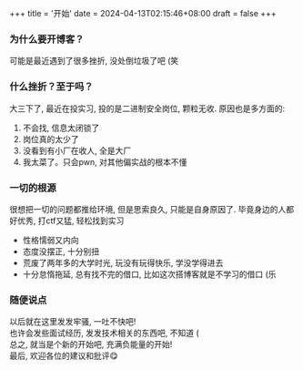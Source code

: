 +++
title = '开始'
date = 2024-04-13T02:15:46+08:00
draft = false
+++
### 为什么要开博客？
可能是最近遇到了很多挫折, 没处倒垃圾了吧 (笑   
### 什么挫折？至于吗？
大三下了, 最近在投实习, 投的是二进制安全岗位, 颗粒无收. 原因也是多方面的:
1. 不会找, 信息太闭锁了
2. 岗位真的太少了
3. 没看到有小厂在收人, 全是大厂
4. 我太菜了。只会pwn, 对其他偏实战的根本不懂
### 一切的根源
很想把一切的问题都推给环境, 但是思索良久, 只能是自身原因了. 毕竟身边的人都好优秀, 打ctf又猛, 轻松找到实习  
* 性格懦弱又内向
* 态度没摆正, 十分别扭
* 荒废了两年多的大学时光, 玩没有玩得快乐, 学没学得进去
* 十分怠惰拖延, 总有找不完的借口, 比如这次搭博客就是不学习的借口 (乐
### 随便说点
以后就在这里发发牢骚, 一吐不快吧!  
也许会发些面试经历, 发发技术相关的东西吧, 不知道 (  
总之, 就当是个新的开始吧, 充满负能量的开始!  
最后, 欢迎各位的建议和批评😋